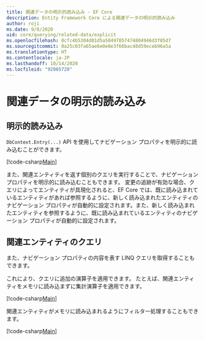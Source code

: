 ```yaml
---
title: 関連データの明示的読み込み - EF Core
description: Entity Framework Core による関連データの明示的読み込み
author: roji
ms.date: 9/8/2020
uid: core/querying/related-data/explicit
ms.openlocfilehash: 0cfc4b5304d81d5a58497857474804946d3f85d7
ms.sourcegitcommit: 0a25c03fa65ae6e0e0e3f66bac48d59eceb96a5a
ms.translationtype: HT
ms.contentlocale: ja-JP
ms.lasthandoff: 10/14/2020
ms.locfileid: "92065720"
---
```

# <a name="explicit-loading-of-related-data"></a>関連データの明示的読み込み

## <a name="explicit-loading"></a>明示的読み込み

`DbContext.Entry(...)` API を使用してナビゲーション プロパティを明示的に読み込むことができます。

[!code-csharp[Main](../../../../samples/core/Querying/RelatedData/Program.cs#Eager)]

また、関連エンティティを返す個別のクエリを実行することで、ナビゲーション プロパティを明示的に読み込むこともできます。 変更の追跡が有効な場合、クエリによってエンティティが具現化されると、EF Core では、既に読み込まれているエンティティがあれば参照するように、新しく読み込まれたエンティティのナビゲーション プロパティが自動的に設定されます。また、新しく読み込まれたエンティティを参照するように、既に読み込まれているエンティティのナビゲーション プロパティが自動的に設定されます。

## <a name="querying-related-entities"></a>関連エンティティのクエリ

また、ナビゲーション プロパティの内容を表す LINQ クエリを取得することもできます。

これにより、クエリに追加の演算子を適用できます。 たとえば、関連エンティティをメモリに読み込まずに集計演算子を適用できます。

[!code-csharp[Main](../../../../samples/core/Querying/RelatedData/Program.cs#NavQueryAggregate)]

関連エンティティがメモリに読み込まれるようにフィルター処理することもできます。

[!code-csharp[Main](../../../../samples/core/Querying/RelatedData/Program.cs#NavQueryFiltered)]
